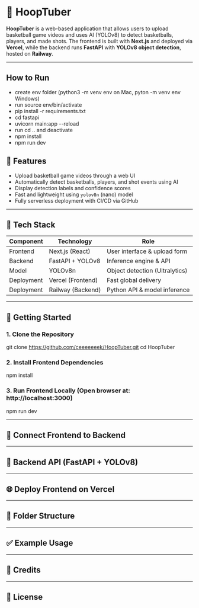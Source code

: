 # 🏀 HoopTuber 

**HoopTuber** is a web-based application that allows users to upload basketball game videos and uses AI (YOLOv8) to detect basketballs, players, and made shots. The frontend is built with **Next.js** and deployed via **Vercel**, while the backend runs **FastAPI** with **YOLOv8 object detection**, hosted on **Railway**.

---
## How to Run
- create env folder (python3 -m venv env on Mac, pyton -m venv env Windows)
- run source env/bin/activate
- pip install -r requirements.txt
- cd fastapi
- uvicorn main:app --reload
- run cd .. and deactivate
- npm install
- npm run dev


## 📸 Features

- Upload basketball game videos through a web UI
- Automatically detect basketballs, players, and shot events using AI
- Display detection labels and confidence scores
- Fast and lightweight using `yolov8n` (nano) model
- Fully serverless deployment with CI/CD via GitHub

---

## 🧱 Tech Stack

| Component   | Technology           | Role                          |
|------------|----------------------|-------------------------------|
| Frontend   | Next.js (React)      | User interface & upload form |
| Backend    | FastAPI + YOLOv8     | Inference engine & API       |
| Model      | YOLOv8n              | Object detection (Ultralytics) |
| Deployment | Vercel (Frontend)    | Fast global delivery          |
| Deployment | Railway (Backend)    | Python API & model inference  |

---

## 🚀 Getting Started

### 1. Clone the Repository 

git clone https://github.com/ceeeeeeek/HoopTuber.git
cd HoopTuber

### 2. Install Frontend Dependencies

npm install

### 3. Run Frontend Locally (Open browser at: http://localhost:3000)

npm run dev

---

## 🔗 Connect Frontend to Backend

---

## 🧠 Backend API (FastAPI + YOLOv8)

---

## 🌐 Deploy Frontend on Vercel

---

## 📂 Folder Structure

---

## ✅ Example Usage

---

## 🧠 Credits

---

## 📄 License
